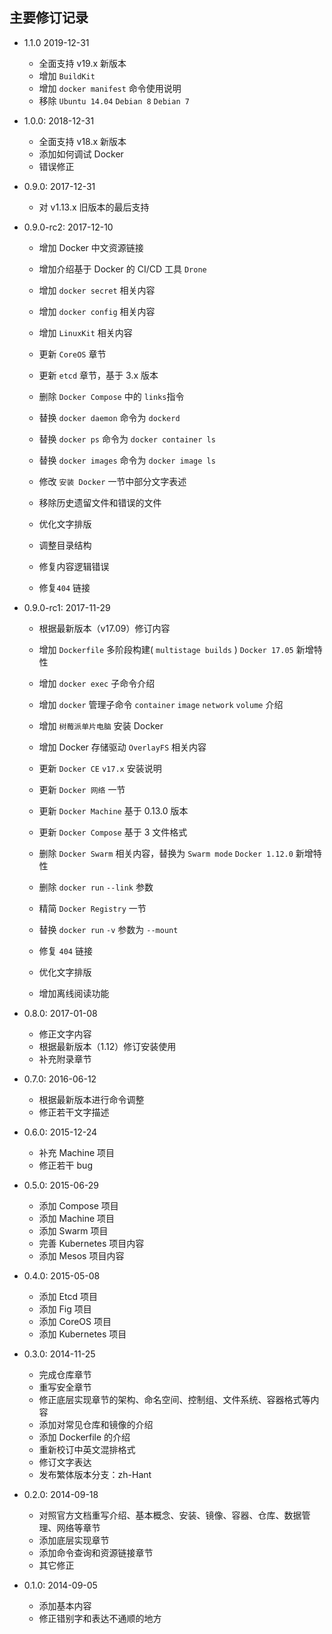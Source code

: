 ## 主要修订记录

* 1.1.0 2019-12-31
  * 全面支持 v19.x 新版本
  * 增加 `BuildKit`
  * 增加 `docker manifest` 命令使用说明
  * 移除 `Ubuntu 14.04` `Debian 8` `Debian 7`

* 1.0.0: 2018-12-31
  * 全面支持 v18.x 新版本
  * 添加如何调试 Docker
  * 错误修正

* 0.9.0: 2017-12-31
  * 对 v1.13.x 旧版本的最后支持

* 0.9.0-rc2: 2017-12-10

  * 增加 Docker 中文资源链接
  * 增加介绍基于 Docker 的 CI/CD 工具 `Drone`
  * 增加 `docker secret` 相关内容
  * 增加 `docker config` 相关内容
  * 增加 `LinuxKit` 相关内容

  * 更新 `CoreOS` 章节
  * 更新 `etcd` 章节，基于 3.x 版本

  * 删除 `Docker Compose` 中的 `links`指令

  * 替换 `docker daemon` 命令为 `dockerd`
  * 替换 `docker ps` 命令为 `docker container ls`
  * 替换 `docker images` 命令为 `docker image ls`

  * 修改 `安装 Docker` 一节中部分文字表述

  * 移除历史遗留文件和错误的文件
  * 优化文字排版
  * 调整目录结构
  * 修复内容逻辑错误
  * 修复`404` 链接

* 0.9.0-rc1: 2017-11-29

  * 根据最新版本（v17.09）修订内容

  * 增加 `Dockerfile` 多阶段构建( `multistage builds` ) `Docker 17.05` 新增特性
  * 增加 `docker exec` 子命令介绍
  * 增加 `docker` 管理子命令 `container` `image` `network` `volume` 介绍
  * 增加 `树莓派单片电脑` 安装 Docker
  * 增加 Docker 存储驱动 `OverlayFS` 相关内容

  * 更新 `Docker CE` `v17.x` 安装说明
  * 更新 `Docker 网络` 一节
  * 更新 `Docker Machine` 基于 0.13.0 版本
  * 更新 `Docker Compose` 基于 3 文件格式

  * 删除 `Docker Swarm` 相关内容，替换为 `Swarm mode` `Docker 1.12.0` 新增特性
  * 删除 `docker run` `--link` 参数

  * 精简 `Docker Registry` 一节

  * 替换 `docker run` `-v` 参数为 `--mount`

  * 修复 `404` 链接
  * 优化文字排版
  * 增加离线阅读功能

* 0.8.0: 2017-01-08

  * 修正文字内容
  * 根据最新版本（1.12）修订安装使用
  * 补充附录章节

* 0.7.0: 2016-06-12

  * 根据最新版本进行命令调整
  * 修正若干文字描述

* 0.6.0: 2015-12-24

  * 补充 Machine 项目
  * 修正若干 bug

* 0.5.0: 2015-06-29

  * 添加 Compose 项目
  * 添加 Machine 项目
  * 添加 Swarm 项目
  * 完善 Kubernetes 项目内容
  * 添加 Mesos 项目内容

* 0.4.0: 2015-05-08

  * 添加 Etcd 项目
  * 添加 Fig 项目
  * 添加 CoreOS 项目
  * 添加 Kubernetes 项目

* 0.3.0: 2014-11-25

  * 完成仓库章节
  * 重写安全章节
  * 修正底层实现章节的架构、命名空间、控制组、文件系统、容器格式等内容
  * 添加对常见仓库和镜像的介绍
  * 添加 Dockerfile 的介绍
  * 重新校订中英文混排格式
  * 修订文字表达
  * 发布繁体版本分支：zh-Hant

* 0.2.0: 2014-09-18

  * 对照官方文档重写介绍、基本概念、安装、镜像、容器、仓库、数据管理、网络等章节
  * 添加底层实现章节
  * 添加命令查询和资源链接章节
  * 其它修正

* 0.1.0: 2014-09-05

  * 添加基本内容
  * 修正错别字和表达不通顺的地方
